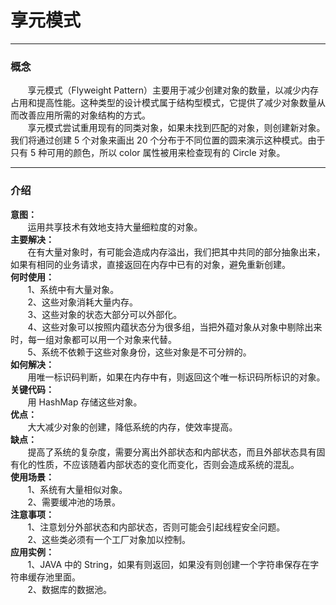 # 享元模式
<hr/>

### 概念
<p>&nbsp;&nbsp;&nbsp;&nbsp;&nbsp;&nbsp;&nbsp;享元模式（Flyweight Pattern）主要用于减少创建对象的数量，以减少内存占用和提高性能。这种类型的设计模式属于结构型模式，它提供了减少对象数量从而改善应用所需的对象结构的方式。<br/>
&nbsp;&nbsp;&nbsp;&nbsp;&nbsp;&nbsp;&nbsp;享元模式尝试重用现有的同类对象，如果未找到匹配的对象，则创建新对象。我们将通过创建 5 个对象来画出 20 个分布于不同位置的圆来演示这种模式。由于只有 5 种可用的颜色，所以 color 属性被用来检查现有的 Circle 对象。
</p>
<hr>

### 介绍
<b>意图：</b><br/>
&nbsp;&nbsp;&nbsp;&nbsp;&nbsp;&nbsp;&nbsp;运用共享技术有效地支持大量细粒度的对象。<br/>
<b>主要解决：</b><br/>
&nbsp;&nbsp;&nbsp;&nbsp;&nbsp;&nbsp;&nbsp;在有大量对象时，有可能会造成内存溢出，我们把其中共同的部分抽象出来，如果有相同的业务请求，直接返回在内存中已有的对象，避免重新创建。<br/>
<b>何时使用：</b><br/>
&nbsp;&nbsp;&nbsp;&nbsp;&nbsp;&nbsp;&nbsp;1、系统中有大量对象。<br/>
&nbsp;&nbsp;&nbsp;&nbsp;&nbsp;&nbsp;&nbsp;2、这些对象消耗大量内存。<br/>
&nbsp;&nbsp;&nbsp;&nbsp;&nbsp;&nbsp;&nbsp;3、这些对象的状态大部分可以外部化。<br/>
&nbsp;&nbsp;&nbsp;&nbsp;&nbsp;&nbsp;&nbsp;4、这些对象可以按照内蕴状态分为很多组，当把外蕴对象从对象中剔除出来时，每一组对象都可以用一个对象来代替。<br/>
&nbsp;&nbsp;&nbsp;&nbsp;&nbsp;&nbsp;&nbsp;5、系统不依赖于这些对象身份，这些对象是不可分辨的。<br/>
<b>如何解决：</b><br/>
&nbsp;&nbsp;&nbsp;&nbsp;&nbsp;&nbsp;&nbsp;用唯一标识码判断，如果在内存中有，则返回这个唯一标识码所标识的对象。<br/>
<b>关键代码：</b><br/>
&nbsp;&nbsp;&nbsp;&nbsp;&nbsp;&nbsp;&nbsp;用 HashMap 存储这些对象。<br/>
<b>优点：</b><br/>
&nbsp;&nbsp;&nbsp;&nbsp;&nbsp;&nbsp;&nbsp;大大减少对象的创建，降低系统的内存，使效率提高。<br/>
<b>缺点：</b><br/>
&nbsp;&nbsp;&nbsp;&nbsp;&nbsp;&nbsp;&nbsp;提高了系统的复杂度，需要分离出外部状态和内部状态，而且外部状态具有固有化的性质，不应该随着内部状态的变化而变化，否则会造成系统的混乱。<br/>
<b>使用场景：</b><br/>
&nbsp;&nbsp;&nbsp;&nbsp;&nbsp;&nbsp;&nbsp;1、系统有大量相似对象。<br/>
&nbsp;&nbsp;&nbsp;&nbsp;&nbsp;&nbsp;&nbsp;2、需要缓冲池的场景。<br/>
<b>注意事项：</b><br/>
&nbsp;&nbsp;&nbsp;&nbsp;&nbsp;&nbsp;&nbsp;1、注意划分外部状态和内部状态，否则可能会引起线程安全问题。<br/>
&nbsp;&nbsp;&nbsp;&nbsp;&nbsp;&nbsp;&nbsp;2、这些类必须有一个工厂对象加以控制。<br/>
<b>应用实例：</b><br/>
&nbsp;&nbsp;&nbsp;&nbsp;&nbsp;&nbsp;&nbsp;1、JAVA 中的 String，如果有则返回，如果没有则创建一个字符串保存在字符串缓存池里面。<br/>
&nbsp;&nbsp;&nbsp;&nbsp;&nbsp;&nbsp;&nbsp;2、数据库的数据池。<br/>